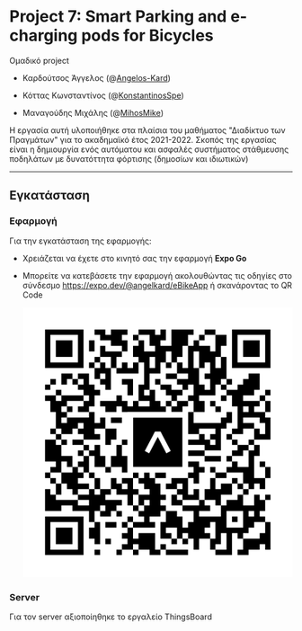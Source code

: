 # Project 7: Smart Parking and e-charging pods for Bicycles
Ομαδικό project

- Καρδούτσος Άγγελος (@[Angelos-Kard](https://github.com/Angelos-Kard))

- Κόττας Κωνσταντίνος (@[KonstantinosSpe](https://github.com/KonstantinosSpe))

- Μαναγούδης Μιχάλης (@[MihosMike](https://github.com/MihosMike))

Η εργασία αυτή υλοποιήθηκε στα πλαίσια του μαθήματος "Διαδίκτυο των Πραγμάτων" για το ακαδημαϊκό έτος 2021-2022.
Σκοπός της εργασίας είναι η δημιουργία ενός αυτόματου και ασφαλές συστήματος στάθμευσης ποδηλάτων με δυνατόττητα φόρτισης (δημοσίων και ιδιωτικών)

---

## Εγκατάσταση

### Εφαρμογή
Για την εγκατάσταση της εφαρμογής:
- Χρειάζεται να έχετε στο κινητό σας την εφαρμογή **Expo Go**
- Μπορείτε να κατεβάσετε την εφαρμογή ακολουθώντας τις οδηγίες στο σύνδεσμο https://expo.dev/@angelkard/eBikeApp ή σκανάροντας το QR Code 
  
  ![QR Code](assets/expo-go.svg) 

### Server
Για τον server αξιοποίηθηκε το εργαλείο ThingsBoard